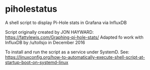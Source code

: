 # piholestatus
A shell script to display Pi-Hole stats in Grafana via InfluxDB


Script originally created by JON HAYWARD: https://fattylewis.com/Graphing-pi-hole-stats/
Adapted fo work with InfluxDB by /u/tollsjo in December 2016

To install and run the script as a service under SystemD. See: https://linuxconfig.org/how-to-automatically-execute-shell-script-at-startup-boot-on-systemd-linux
